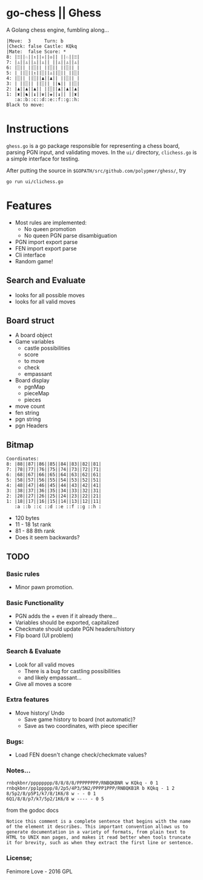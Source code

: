 # go-chess || Ghess
A Golang chess engine, fumbling along...

    |Move:  3     Turn: b
    |Check: false Castle: KQkq
    |Mate:  false Score: *
    8: |♖||♘||♗||♕||♔|| ||♘||♖|
    7: |♙||♙||♙||♙|| ||♙||♙||♙|
    6: |░|| ||░|| ||░|| ||░|| |
    5: | ||░||♗||░||♙||░|| ||░|
    4: |░|| ||░||♟||♟|| ||░|| |
    3: | ||░|| ||░|| ||♞|| ||░|
    2: |♟||♟||♟|| ||░||♟||♟||♟|
    1: |♜||♞||♝||♛||♚||♝|| ||♜|
       :a::b::c::d::e::f::g::h:
    Black to move: 


# Instructions
`ghess.go` is a go package responsible for representing a chess board, parsing PGN input, and validating moves. In the `ui/` directory, `clichess.go` is a simple interface for testing.

After putting the source in `$GOPATH/src/github.com/polypmer/ghess/`, try

    go run ui/clichess.go

# Features
- Most rules are implemented:
  * No queen promotion
  * No queen PGN parse disambiguation
- PGN import export parse
- FEN import export parse
- Cli interface
- Random game!

## Search and Evaluate

- looks for all possible moves
- looks for all valid moves

## Board struct
- A board object
- Game variables
  * castle possibilities
  * score
  * to move
  * check
  * empassant
- Board display
  * pgnMap
  * pieceMap
  * pieces
- move count
- fen string
- pgn string
- pgn Headers

## Bitmap

    Coordinates:
    8: |88||87||86||85||84||83||82||81|
    7: |78||77||76||75||74||73||72||71|
    6: |68||67||66||65||64||63||62||61|
    5: |58||57||56||55||54||53||52||51|
    4: |48||47||46||45||44||43||42||41|
    3: |38||37||36||35||34||33||32||31|
    2: |28||27||26||25||24||23||22||21|
    1: |18||17||16||15||14||13||12||11|
       :a ::b ::c ::d ::e ::f ::g ::h :

- 120 bytes
- 11 - 18 1st rank
- 81 - 88 8th rank
- Does it seem backwards?

## TODO

### Basic rules

- Minor pawn promotion.

### Basic Functionality

- PGN adds the + even if it already there...
- Variables should be exported, capitalized
- Checkmate should update PGN headers/history
- Flip board (UI problem)

### Search & Evaluate

- Look for all valid moves
   * There is a bug for castling possibilities
   * and likely empassant...
- Give all moves a score

### Extra features

- Move history/ Undo
  * Save game history to board (not automatic)?
  * Save as two coordinates, with piece specifier

### Bugs:

- Load FEN doesn't change check/checkmate values?


### Notes...

    rnbqkbnr/pppppppp/8/8/8/8/PPPPPPPP/RNBQKBNR w KQkq - 0 1
    rnbqkbnr/pp1ppppp/8/2p5/4P3/5N2/PPPP1PPP/RNBQKB1R b KQkq - 1 2
	8/5p2/8/p5P1/k7/8/1K6/8 w - - 0 1
	6Q1/8/8/p7/k7/5p2/1K6/8 w ---- - 0 5


from the godoc docs
 
    Notice this comment is a complete sentence that begins with the name of the element it describes. This important convention allows us to generate documentation in a variety of formats, from plain text to HTML to UNIX man pages, and makes it read better when tools truncate it for brevity, such as when they extract the first line or sentence. 


### License;

Fenimore Love - 2016
GPL
